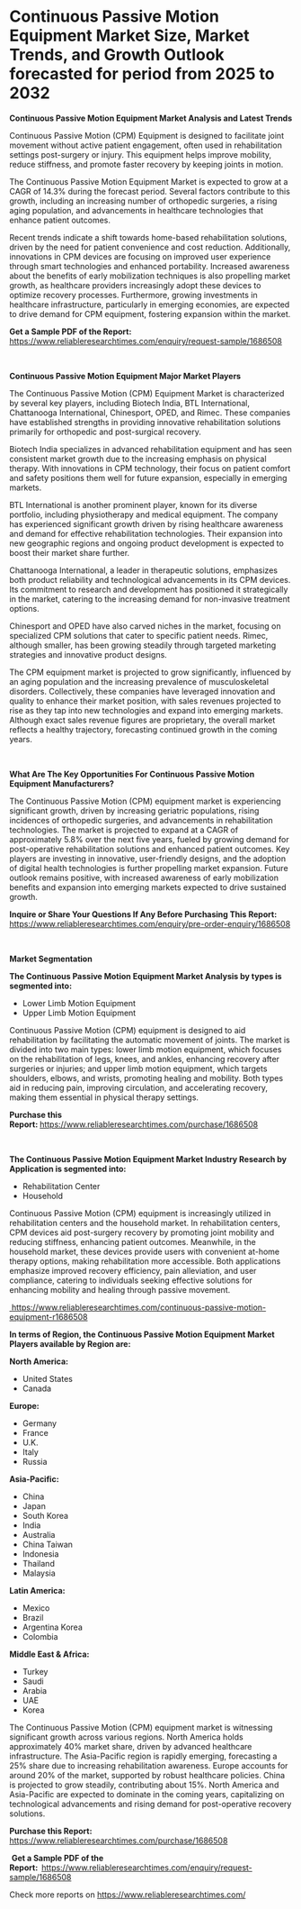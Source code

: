 <p><h1>Continuous Passive Motion Equipment Market Size, Market Trends, and Growth Outlook forecasted for period from 2025 to 2032</h1></p><p><strong>Continuous Passive Motion Equipment Market Analysis and Latest Trends</strong></p>
<p><p>Continuous Passive Motion (CPM) Equipment is designed to facilitate joint movement without active patient engagement, often used in rehabilitation settings post-surgery or injury. This equipment helps improve mobility, reduce stiffness, and promote faster recovery by keeping joints in motion.</p><p>The Continuous Passive Motion Equipment Market is expected to grow at a CAGR of 14.3% during the forecast period. Several factors contribute to this growth, including an increasing number of orthopedic surgeries, a rising aging population, and advancements in healthcare technologies that enhance patient outcomes. </p><p>Recent trends indicate a shift towards home-based rehabilitation solutions, driven by the need for patient convenience and cost reduction. Additionally, innovations in CPM devices are focusing on improved user experience through smart technologies and enhanced portability. Increased awareness about the benefits of early mobilization techniques is also propelling market growth, as healthcare providers increasingly adopt these devices to optimize recovery processes. Furthermore, growing investments in healthcare infrastructure, particularly in emerging economies, are expected to drive demand for CPM equipment, fostering expansion within the market.</p></p>
<p><strong>Get a Sample PDF of the Report:&nbsp;</strong> <a href="https://www.reliableresearchtimes.com/enquiry/request-sample/1686508?utm_campaign=2606&utm_medium=2&utm_source=Github&utm_content=ia&utm_term=26032025&utm_id=continuous-passive-motion-equipment">https://www.reliableresearchtimes.com/enquiry/request-sample/1686508</a></p>
<p>&nbsp;</p>
<p><strong>Continuous Passive Motion Equipment Major Market Players</strong></p>
<p><p>The Continuous Passive Motion (CPM) Equipment Market is characterized by several key players, including Biotech India, BTL International, Chattanooga International, Chinesport, OPED, and Rimec. These companies have established strengths in providing innovative rehabilitation solutions primarily for orthopedic and post-surgical recovery.</p><p>Biotech India specializes in advanced rehabilitation equipment and has seen consistent market growth due to the increasing emphasis on physical therapy. With innovations in CPM technology, their focus on patient comfort and safety positions them well for future expansion, especially in emerging markets.</p><p>BTL International is another prominent player, known for its diverse portfolio, including physiotherapy and medical equipment. The company has experienced significant growth driven by rising healthcare awareness and demand for effective rehabilitation technologies. Their expansion into new geographic regions and ongoing product development is expected to boost their market share further.</p><p>Chattanooga International, a leader in therapeutic solutions, emphasizes both product reliability and technological advancements in its CPM devices. Its commitment to research and development has positioned it strategically in the market, catering to the increasing demand for non-invasive treatment options.</p><p>Chinesport and OPED have also carved niches in the market, focusing on specialized CPM solutions that cater to specific patient needs. Rimec, although smaller, has been growing steadily through targeted marketing strategies and innovative product designs.</p><p>The CPM equipment market is projected to grow significantly, influenced by an aging population and the increasing prevalence of musculoskeletal disorders. Collectively, these companies have leveraged innovation and quality to enhance their market position, with sales revenues projected to rise as they tap into new technologies and expand into emerging markets. Although exact sales revenue figures are proprietary, the overall market reflects a healthy trajectory, forecasting continued growth in the coming years.</p></p>
<p>&nbsp;</p>
<p><strong>What Are The Key Opportunities For Continuous Passive Motion Equipment Manufacturers?</strong></p>
<p><p>The Continuous Passive Motion (CPM) equipment market is experiencing significant growth, driven by increasing geriatric populations, rising incidences of orthopedic surgeries, and advancements in rehabilitation technologies. The market is projected to expand at a CAGR of approximately 5.8% over the next five years, fueled by growing demand for post-operative rehabilitation solutions and enhanced patient outcomes. Key players are investing in innovative, user-friendly designs, and the adoption of digital health technologies is further propelling market expansion. Future outlook remains positive, with increased awareness of early mobilization benefits and expansion into emerging markets expected to drive sustained growth.</p></p>
<p><strong>Inquire or Share Your Questions If Any Before Purchasing This Report:</strong> <a href="https://www.reliableresearchtimes.com/enquiry/pre-order-enquiry/1686508?utm_campaign=2606&utm_medium=2&utm_source=Github&utm_content=ia&utm_term=26032025&utm_id=continuous-passive-motion-equipment">https://www.reliableresearchtimes.com/enquiry/pre-order-enquiry/1686508</a></p>
<p>&nbsp;</p>
<p><strong>Market Segmentation</strong></p>
<p><strong>The Continuous Passive Motion Equipment Market Analysis by types is segmented into:</strong></p>
<p><ul><li>Lower Limb Motion Equipment</li><li>Upper Limb Motion Equipment</li></ul></p>
<p><p>Continuous Passive Motion (CPM) equipment is designed to aid rehabilitation by facilitating the automatic movement of joints. The market is divided into two main types: lower limb motion equipment, which focuses on the rehabilitation of legs, knees, and ankles, enhancing recovery after surgeries or injuries; and upper limb motion equipment, which targets shoulders, elbows, and wrists, promoting healing and mobility. Both types aid in reducing pain, improving circulation, and accelerating recovery, making them essential in physical therapy settings.</p></p>
<p><strong>Purchase this Report:&nbsp;</strong><a href="https://www.reliableresearchtimes.com/purchase/1686508?utm_campaign=2606&utm_medium=2&utm_source=Github&utm_content=ia&utm_term=26032025&utm_id=continuous-passive-motion-equipment">https://www.reliableresearchtimes.com/purchase/1686508</a></p>
<p>&nbsp;</p>
<p><strong>The Continuous Passive Motion Equipment Market Industry Research by Application is segmented into:</strong></p>
<p><ul><li>Rehabilitation Center</li><li>Household</li></ul></p>
<p><p>Continuous Passive Motion (CPM) equipment is increasingly utilized in rehabilitation centers and the household market. In rehabilitation centers, CPM devices aid post-surgery recovery by promoting joint mobility and reducing stiffness, enhancing patient outcomes. Meanwhile, in the household market, these devices provide users with convenient at-home therapy options, making rehabilitation more accessible. Both applications emphasize improved recovery efficiency, pain alleviation, and user compliance, catering to individuals seeking effective solutions for enhancing mobility and healing through passive movement.</p></p>
<p><a href="https://www.reliableresearchtimes.com/continuous-passive-motion-equipment-r1686508?utm_campaign=2606&utm_medium=2&utm_source=Github&utm_content=ia&utm_term=26032025&utm_id=continuous-passive-motion-equipment">&nbsp;https://www.reliableresearchtimes.com/continuous-passive-motion-equipment-r1686508</a></p>
<p><strong>In terms of Region, the Continuous Passive Motion Equipment Market Players available by Region are:</strong></p>
<p>
    <p> <strong> North America: </strong>
        <ul>
            <li>United States</li>
            <li>Canada</li>
        </ul>
        </p> 
    <p> <strong> Europe: </strong>
        <ul>
            <li>Germany</li>
            <li>France</li>
            <li>U.K.</li>
            <li>Italy</li>
            <li>Russia</li>
        </ul>
        </p> 
    <p> <strong> Asia-Pacific: </strong>
        <ul>
            <li>China</li>
            <li>Japan</li>
            <li>South Korea</li>
            <li>India</li>
            <li>Australia</li>
            <li>China Taiwan</li>
            <li>Indonesia</li>
            <li>Thailand</li>
            <li>Malaysia</li>
        </ul>
        </p> 
    <p> <strong> Latin America: </strong>
        <ul>
            <li>Mexico</li>
            <li>Brazil</li>
            <li>Argentina Korea</li>
            <li>Colombia</li>
        </ul>
        </p> 
    <p> <strong> Middle East & Africa: </strong>
        <ul>
            <li>Turkey</li>
            <li>Saudi</li>
            <li>Arabia</li>
            <li>UAE</li>
            <li>Korea</li>
        </ul>
    </p>
    </p>
<p><p>The Continuous Passive Motion (CPM) equipment market is witnessing significant growth across various regions. North America holds approximately 40% market share, driven by advanced healthcare infrastructure. The Asia-Pacific region is rapidly emerging, forecasting a 25% share due to increasing rehabilitation awareness. Europe accounts for around 20% of the market, supported by robust healthcare policies. China is projected to grow steadily, contributing about 15%. North America and Asia-Pacific are expected to dominate in the coming years, capitalizing on technological advancements and rising demand for post-operative recovery solutions.</p></p>
<p><strong>Purchase this Report: </strong><a href="https://www.reliableresearchtimes.com/purchase/1686508?utm_campaign=2606&utm_medium=2&utm_source=Github&utm_content=ia&utm_term=26032025&utm_id=continuous-passive-motion-equipment">https://www.reliableresearchtimes.com/purchase/1686508</a></p>
<p>&nbsp;<strong>Get a Sample PDF of the Report:&nbsp;&nbsp;</strong><a href="https://www.reliableresearchtimes.com/enquiry/request-sample/1686508?utm_campaign=2606&utm_medium=2&utm_source=Github&utm_content=ia&utm_term=26032025&utm_id=continuous-passive-motion-equipment">https://www.reliableresearchtimes.com/enquiry/request-sample/1686508</a></p>
<p><strong></strong></p>
<p>Check more reports on <a href="https://www.reliableresearchtimes.com/?utm_campaign=2606&utm_medium=2&utm_source=Github&utm_content=ia&utm_term=26032025&utm_id=continuous-passive-motion-equipment">https://www.reliableresearchtimes.com/</a></p>